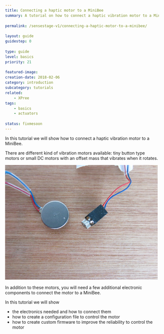 ```yaml
---
title: Connecting a haptic motor to a MiniBee
summary: A tutorial on how to connect a haptic vibration motor to a MiniBee and control it from your software.

permalink: /sensestage-v1/connecting-a-haptic-motor-to-a-minibee/

layout: guide
guidestep: 0

type: guide
level: basics
priority: 21

featured-image:
creation-date: 2018-02-06
category: introduction
subcategory: tutorials
related:
    - XPree
tags:
    - basics
    - actuators

status: fixmesoon
---
```


In this tutorial we will show how to connect a haptic vibration motor to a MiniBee.

There are different kind of vibration motors available: tiny button type motors or small DC motors with an offset mass that vibrates when it rotates.

![](/img/haptic/haptic_motors.jpg)


In addition to these motors, you will need a few additional electronic components to connect the motor to a MiniBee.


In this tutorial we will show

- the electronics needed and how to connect them
- how to create a configuration file to control the motor
- how to create custom firmware to improve the reliability to control the motor

